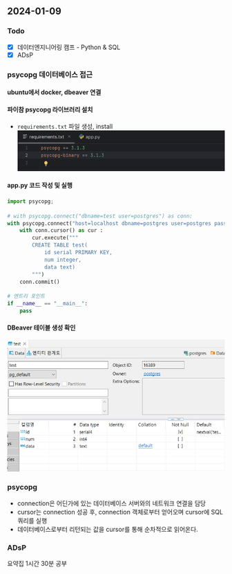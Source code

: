 ## 2024-01-09
### Todo
- [x]  데이터엔지니어링 캠프 - Python & SQL
- [x]  ADsP

### psycopg 데이터베이스 접근
#### ubuntu에서 docker, dbeaver 연결
#### 파이참 psycopg 라이브러리 설치
- `requirements.txt` 파일 생성, install  
![Alt text](image.png)
#### app.py 코드 작성 및 실행
```python
import psycopg;

# with psycopg.connect("dbname=test user=postgres") as conn:
with psycopg.connect("host=localhost dbname=postgres user=postgres password=postgres") as conn :
    with conn.cursor() as cur :
        cur.execute("""
        CREATE TABLE test(
            id serial PRIMARY KEY,
            num integer,
            data text)
        """)
    conn.commit()

# 엔트리 포인트
if __name__ == "__main__":
    pass
```
#### DBeaver 테이블 생성 확인
![Alt text](image-1.png)

### psycopg
- connection은 어딘가에 있는 데이터베이스 서버와의 네트워크 연결을 담당
- cursor는 connection 성공 후, connection 객체로부터 얻어오며 cursor에 SQL 쿼리를 실행
- 데이터베이스로부터 리턴되는 값을 cursor를 통해 순차적으로 읽어온다.

### ADsP
요약집 1시간 30분 공부
